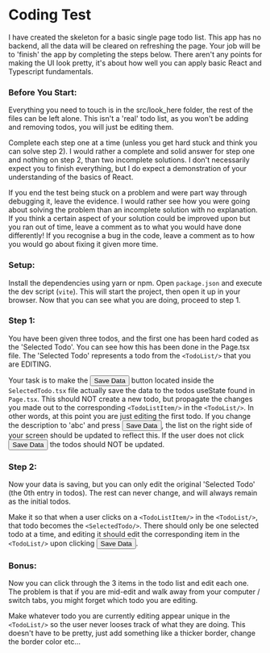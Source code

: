 # Coding Test

I have created the skeleton for a basic single page todo list. This app has
no backend, all the data will be cleared on refreshing the page. Your job will
be to 'finish' the app by completing the steps below. There aren't any points
for making the UI look pretty, it's about how well you can apply basic React and Typescript
fundamentals.

### Before You Start:

Everything you need to touch is in the src/look_here folder, the rest of the files can be left alone. This
isn't a 'real' todo list, as you won't be adding and removing todos, you will just be editing them.

Complete each step one at a time (unless you get hard stuck and think you can solve step 2). I would rather
a complete and solid answer for step one and nothing on step 2, than two incomplete solutions. I don't
necessarily expect you to finish everything, but I do expect a demonstration of your understanding
of the basics of React.

If you end the test being stuck on a problem and were part way through debugging it, leave the evidence.
I would rather see how you were going about solving the problem than an incomplete solution with no explanation.
If you think a certain aspect of your solution could be improved upon but you ran out of time, leave a
comment as to what you would have done differently! If you recognise a bug in the code, leave a comment
as to how you would go about fixing it given more time.

### Setup:

Install the dependencies using yarn or npm. Open `package.json` and execute the dev
script (`vite`). This will start the project, then open it up in your browser. Now that you can see
what you are doing, proceed to step 1.

### Step 1:

You have been given three todos, and the first one has been hard coded as the 'Selected Todo'.
You can see how this has been done in the Page.tsx file. The 'Selected Todo' represents a todo
from the `<TodoList/>` that you are EDITING.

Your task is to make the <button>Save Data</button> button located inside the `SelectedTodo.tsx` file actually
save the data to the todos useState found in `Page.tsx`. This should NOT create a new todo, but propagate
the changes you made out to the corresponding `<TodoListItem/>` in the `<TodoList/>`. In other  words, 
at this point you are just editing the first todo. If you change the description to 'abc' and press
<button>Save Data</button>, the list on the right side of your screen should be updated to reflect this.
If the user does not click <button>Save Data</button> the todos should NOT be updated.

### Step 2:

Now your data is saving, but you can only edit the original 'Selected Todo' (the 0th entry in todos).
The rest can never change, and will always remain as the initial todos.

Make it so that when a user clicks on a `<TodoListItem/>` in the `<TodoList/>`, that todo becomes
the `<SelectedTodo/>`. There should only be one selected todo at a time, and editing it should edit
the corresponding item in the `<TodoList/>` upon clicking <button>Save Data</button>.

### Bonus:

Now you can click through the 3 items in the todo list and edit each one. The problem is
that if you are mid-edit and walk away from your computer / switch tabs, you might forget which todo
you are editing.

Make whatever todo you are currently editing appear unique in the `<TodoList/>` so
the user never looses track of what they are doing. This doesn't have to be pretty, just add something
like a thicker border, change the border color etc...
